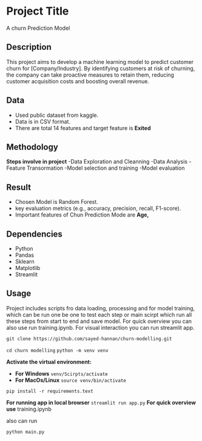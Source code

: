 # Project Title
A churn Prediction Model 

## Description
This project aims to develop a machine learning model to predict customer churn for [Company/Industry]. By identifying customers at risk of churning, the company can take proactive measures to retain them, reducing customer acquisition costs and boosting overall revenue.

## Data
- Used public dataset from kaggle.
- Data is in CSV format.
- There are total 14 features and target feature is **Exited**

## Methodology
**Steps involve in project**
-Data Exploration and Cleanning
-Data Analysis
-Feature Transormation
-Model selection and training
-Model evaluation

## Result
- Chosen Model is Random Forest.
- key evaluation metrics (e.g., accuracy, precision, recall, F1-score).
- Important features of Chun Prediction Mode are **Age,**



## Dependencies
- Python
- Pandas
- Sklearn
- Matplotlib
- Streamlit

## Usage
Project includes scripts fro data loading, processing and for model training, which can be run one be one to test each step or main scirpt which run all these
steps from start to end and save model.
For quick overview you can also use run training.ipynb.
For visual interaction you can run streamlit app.

``` git clone https://github.com/sayed-hannan/churn-modelling.git ```

``` cd churn modelling ```
``` python -m venv venv ```

**Activate the virtual environment:**
   - **For Windows**
   ``` venv/Scirpts/activate ```
   - **For MacOs/Linux**
   ``` source venv/bin/activate ```


``` pip install -r requirements.text ```

**For running app in local browser**
``` streamlit run app.py ```
**For quick overview use**
training.ipynb

also can run 

```python main.py```